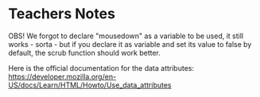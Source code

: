 # Teachers Notes

OBS! We forgot to declare "mousedown" as a variable to be used, it still works - sorta - but if you declare it
as variable and set its value to false by default, the scrub function should work better.

Here is the official documentation for the data attributes:
https://developer.mozilla.org/en-US/docs/Learn/HTML/Howto/Use_data_attributes